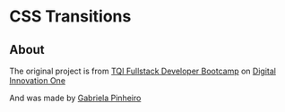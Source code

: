 # CSS Transitions

## About

The original project is from [TQI Fullstack Developer Bootcamp](https://web.dio.me/track/tqi-fullstack-developer) on [Digital Innovation One](https://web.dio.me/home)

And was made by [Gabriela Pinheiro](https://github.com/SpruceGabriela)
